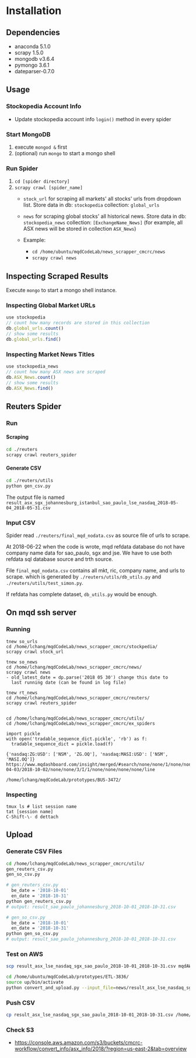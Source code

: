 # Installation #

## Dependencies ##

- anaconda 5.1.0
- scrapy 1.5.0
- mongodb v3.6.4
- pymongo 3.6.1
- dateparser-0.7.0

## Usage ##

### Stockopedia Account Info ###

- Update stockopedia account info `login()` method in every
  spider

### Start MongoDB ###

1. execute `mongod &` first
2. (optional) run `mongo` to start a mongo shell

### Run Spider ###

1. `cd [spider directory]`
2. `scrapy crawl [spider_name]`
   - `stock_url` for scraping all markets' all stocks' urls from
     dropdown list. Store data in db: `stockopedia` collection:
     `global_urls`
   - `news` for scraping global stocks' all historical news.
     Store data in db: `stockopedia_news` collection:
     `[ExchangeName_News]` (for example, all ASX news will be
     stored in collection `ASX_News`)
   
   - Example:
     - `cd /home/ubuntu/mqdCodeLab/news_scrapper_cmcrc/news`
     - `scrapy crawl news`

## Inspecting Scraped Results ##

Execute `mongo` to start a mongo shell instance.

### Inspecting Global Market URLs ###

``` javascript
use stockopedia
// count how many records are stored in this collection
db.global_urls.count()
// show some results
db.global_urls.find()
```

### Inspecting Market News Titles ###

``` javascript
use stockopedia_news
// count how many ASX news are scraped
db.ASX_News.count()
// show some results
db.ASX_News.find()
```



## Reuters Spider ##

### Run ###

#### Scraping ####

``` bash
cd ./reuters
scrapy crawl reuters_spider
```

#### Generate CSV ####

``` bash
cd ./reuters/utils
python gen_csv.py
```

The output file is named `result_asx_sgx_johannesburg_istanbul_sao_paulo_lse_nasdaq_2018-05-04_2018-05-31.csv`

### Input CSV ###

Spider read `./reuters/final_mqd_nodata.csv` as source file of
urls to scrape.

At 2018-06-22 when the code is wrote, mqd refdata database do not
have company name data for sao_paulo, sgx and jse. We have to use
both refdata sql database source and trth source.

File `final_mqd_nodata.csv` contains all mkt, ric, company name,
and urls to scrape. which is generated by
`./reuters/utils/db_utils.py` and
`./reuters/utils/test_simon.py`.

If refdata has complete dataset, `db_utils.py` would be enough.

## On mqd ssh server ##

### Running ###

```
tnew so_urls
cd /home/lchang/mqdCodeLab/news_scrapper_cmcrc/stockpedia/
scrapy crawl stock_url

tnew so_news
cd /home/lchang/mqdCodeLab/news_scrapper_cmcrc/news/
scrapy crawl news
- old_latest_date = dp.parse('2018 05 30') change this date to
  last running date (can be found in log file)

tnew rt_news
cd /home/lchang/mqdCodeLab/news_scrapper_cmcrc/reuters/
scrapy crawl reuters_spider


cd /home/lchang/mqdCodeLab/news_scrapper_cmcrc/utils/
cd /home/lchang/mqdCodeLab/news_scrapper_cmcrc/ex_spiders

import pickle
with open('tradable_sequence_dict.pickle', 'rb') as f:
  tradable_sequence_dict = pickle.load(f)

{'nasdaq:ZG:USD': ['NSM', 'ZG.OQ'], 'nasdaq:MASI:USD': ['NSM', 'MASI.OQ']}
https://www.mqdashboard.com/insight/merged/#search/none/none/1/none/none/none/none/none/none/none/book_value_of_equity,total_trade_value,total_trade_value_localCurrency/0/1/default/5/1/2018-04-03/2018-10-02/none/none/3/I/1/none/none/none/none/line

/home/lchang/mqdCodeLab/prototypes/BUS-3472/
```

### Inspecting ###

```
tmux ls # list session name
tat [session name]
C-Shift-\- d dettach
```

## Upload ##

### Generate CSV Files ###

```bash
cd /home/lchang/mqdCodeLab/news_scrapper_cmcrc/utils/
gen_reuters_csv.py
gen_so_csv.py

# gen_reuters_csv.py
  be_date = '2018-10-01'
  en_date = '2018-10-31'
python gen_reuters_csv.py 
# output: result_sao_paulo_johannesburg_2018-10-01_2018-10-31.csv

# gen_so_csv.py
  be_date = '2018-10-01'
  en_date = '2018-10-31'
python gen_so_csv.py
# output: result_sao_paulo_johannesburg_2018-10-01_2018-10-31.csv
```

### Test on AWS ###

```bash
scp result_asx_lse_nasdaq_sgx_sao_paulo_2018-10-01_2018-10-31.csv mqdAWS:~/Downloads

cd /home/ubuntu/mqdCodeLab/prototypes/ETL-3836/
source up/bin/activate
python convert_and_upload.py --input_file=news/result_asx_lse_nasdaq_sgx_sao_paulo_2018-09-01_2018-09-30.csv --date_from=2018-09-01 --date_to=2018-09-30
```

### Push CSV ###

``` bash
cp result_asx_lse_nasdaq_sgx_sao_paulo_2018-10-01_2018-10-31.csv /home/lchang/mqdCodeLab/prototypes/ETL-3836/news/ 
```

### Check S3 ###

- https://console.aws.amazon.com/s3/buckets/cmcrc-workflow/convert_info/asx_info/2018/?region=us-east-2&tab=overview
